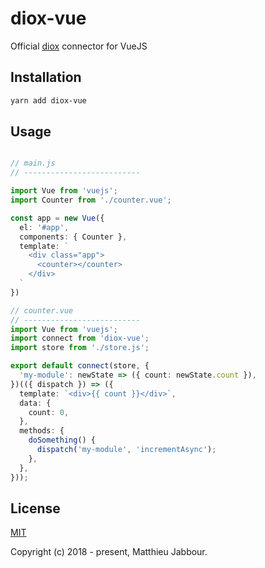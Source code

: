 # diox-vue

Official [diox](https://github.com/matthieujabbour/diox) connector for VueJS

## Installation

```bash
yarn add diox-vue
```

## Usage

```typescript

// main.js
// --------------------------

import Vue from 'vuejs';
import Counter from './counter.vue';

const app = new Vue({
  el: '#app',
  components: { Counter },
  template: `
    <div class="app">
      <counter></counter>
    </div>
  `
})

// counter.vue
// --------------------------
import Vue from 'vuejs';
import connect from 'diox-vue';
import store from './store.js';

export default connect(store, {
  'my-module': newState => ({ count: newState.count }),
})(({ dispatch }) => ({
  template: `<div>{{ count }}</div>`,
  data: {
    count: 0,
  },
  methods: {
    doSomething() {
      dispatch('my-module', 'incrementAsync');
    },
  },
}));

```

## License

[MIT](https://github.com/matthieujabbour/diox-vue/blob/master/LICENSE)

Copyright (c) 2018 - present, Matthieu Jabbour.
